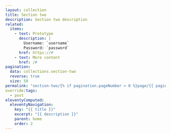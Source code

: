 ```yaml
---
layout: collection
title: Section two
description: Section two description
related:
  items:
    - text: Prototype
      description: |
        Username: `username`
        Password: `password`
      href: https://#
    - text: More content
      href: /#
pagination:
  data: collections.section-two
  reverse: true
  size: 50
permalink: "section-two/{% if pagination.pageNumber > 0 %}page/{{ pagination.pageNumber + 1 }}{% endif %}/"
override:tags:
  - post
eleventyComputed:
  eleventyNavigation:
    key: "{{ title }}"
    excerpt: "{{ description }}"
    parent: home
    order: 2
---
```

